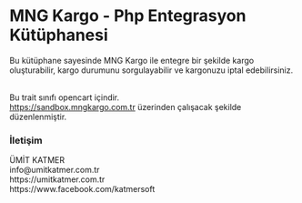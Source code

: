 # MNG Kargo - Php Entegrasyon Kütüphanesi 
Bu kütüphane sayesinde MNG Kargo ile entegre bir şekilde kargo oluşturabilir, kargo durumunu sorgulayabilir ve kargonuzu iptal edebilirsiniz.

<br>Bu trait sınıfı opencart içindir.
<br>https://sandbox.mngkargo.com.tr üzerinden çalışacak şekilde düzenlenmiştir.





<h3 id="iletisim">İletişim</h3>
ÜMİT KATMER
<br>info@umitkatmer.com.tr
<br>https://umitkatmer.com.tr
<br>https://www.facebook.com/katmersoft
